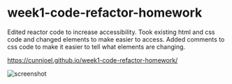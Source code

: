 # week1-code-refactor-homework

Edited reactor code to increase accessibility. Took existing html and css code and changed elements to make easier to access. Added comments to css code to make it easier to tell what elements are changing.

https://cunnjoel.github.io/week1-code-refactor-homework/

<img scr="./assets/images/screenshot.odt" alt="screenshot">
